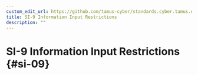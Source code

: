 ```yaml
---
custom_edit_url: https://github.com/tamus-cyber/standards.cyber.tamus.edu/tree/main/content/tamus.edu/TAMUS_profile.xml
title: SI-9 Information Input Restrictions
description: ""
---
```


# SI-9 Information Input Restrictions {#si-09}

